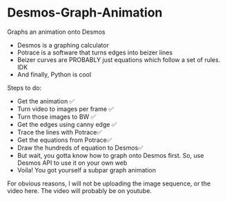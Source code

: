 # Desmos-Graph-Animation
Graphs an animation onto Desmos
- Desmos is a graphing calculator
- Potrace is a software that turns edges into beizer lines
- Beizer curves are PROBABLY just equations which follow a set of rules. IDK
- And finally, Python is cool

Steps to do:
- Get the animation ✅
- Turn video to images per frame ✅
- Turn those images to BW ✅
- Get the edges using canny edge ✅
- Trace the lines with Potrace✅
- Get the equations from Potrace✅
- Draw the hundreds of equation to Desmos✅
- But wait, you gotta know how to graph onto Desmos first. So, use Desmos API to use it on your own web
- Voila! You got yourself a subpar graph animation

For obvious reasons, I will not be uploading the image sequence, or the video here. The video will probably be on youtube.
